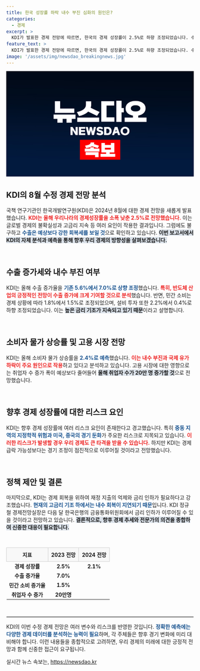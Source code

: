 ```yaml
---
title: 한국 성장률 하락 내수 부진 심화의 원인은?
categories:
  - 경제
excerpt: >
  KDI가 발표한 경제 전망에 따르면, 한국의 경제 성장률이 2.5%로 하향 조정되었습니다. 수출은 반도체 호조로 7% 증가할 것으로 예상되지만, 고금리에 의해 소비와 취업자 수 감소가 우려됩니다. 민생지원금 집행 시 성장률은 0.1%p 상승 가능성이 있습니다.
feature_text: >
  KDI가 발표한 경제 전망에 따르면, 한국의 경제 성장률이 2.5%로 하향 조정되었습니다. 수출은 반도체 호조로 7% 증가할 것으로 예상되지만, 고금리에 의해 소비와 취업자 수 감소가 우려됩니다. 민생지원금 집행 시 성장률은 0.1%p 상승 가능성이 있습니다.
image: '/assets/img/newsdao_breakingnews.jpg'
---
```


<p><img src="/assets/img/newsdao_breakingnews.jpg" alt="ontimetimes 속보" /></p>

<h2 data-ke-size="size26">KDI의 8월 수정 경제 전망 분석</h2>

<p data-ke-size="size16">국책 연구기관인 한국개발연구원(KDI)은 2024년 8월에 대한 경제 전망을 새롭게 발표했습니다. <b><span style="color: #ee2323;">KDI는 올해 우리나라의 경제성장률을 소폭 낮춘 2.5%로 전망했습니다.</span></b> 이는 글로벌 경제의 불확실성과 고금리 지속 등 여러 요인이 작용한 결과입니다. 그럼에도 불구하고 <b><span style="color: #1a5490;">수출은 예상보다 강한 회복세를 보일 것</span></b>으로 확인하고 있습니다. <b><span style="background-color: #21538527;">이번 보고서에서 KDI의 자체 분석과 예측을 통해 향후 우리 경제의 방향성을 살펴보겠습니다.</span></b></p>

<p data-ke-size="size16">&nbsp;</p>

<h2 data-ke-size="size26">수출 증가세와 내수 부진 여부</h2>

<p data-ke-size="size16">KDI는 올해 수출 증가율을 <b><span style="color: #1a5490;">기존 5.6%에서 7.0%로 상향 조정</span></b>했습니다. <b><span style="color: #ee2323;">특히, 반도체 산업의 긍정적인 전망이 수출 증가에 크게 기여할 것으로 분석</span></b>했습니다. 반면, 민간 소비는 경제 상황에 따라 1.8%에서 1.5%로 조정되었으며, 설비 투자 또한 2.2%에서 0.4%로 하향 조정되었습니다. 이는 <b><span style="background-color: #21538527;">높은 금리 기조가 지속되고 있기 때문</span></b>이라고 설명합니다.</p>

<p data-ke-size="size16">&nbsp;</p>

<h2 data-ke-size="size26">소비자 물가 상승률 및 고용 시장 전망</h2>

<p data-ke-size="size16">KDI는 올해 소비자 물가 상승률을 <b><span style="color: #1a5490;">2.4%로 예측</span></b>했습니다. <b><span style="color: #ee2323;">이는 내수 부진과 국제 유가 하락이 주요 원인으로 작용</span></b>하고 있다고 분석하고 있습니다. 고용 시장에 대한 영향으로는 취업자 수 증가 폭이 예상보다 줄어들어 <b><span style="background-color: #21538527;">올해 취업자 수가 20만 명 증가할 것</span></b>으로 전망했습니다.</p>

<p data-ke-size="size16">&nbsp;</p>

<h2 data-ke-size="size26">향후 경제 성장률에 대한 리스크 요인</h2>

<p data-ke-size="size16">KDI는 향후 경제 성장률에 여러 리스크 요인이 존재한다고 경고했습니다. 특히 <b><span style="color: #1a5490;">중동 지역의 지정학적 위험과 미국, 중국의 경기 둔화</span></b>가 주요한 리스크로 지목되고 있습니다. <b><span style="color: #ee2323;">이러한 리스크가 발생할 경우 우리 경제도 큰 타격을 받을 수 있습니다.</span></b> 하지만 KDI는 경제 급락 가능성보다는 경기 조정이 점진적으로 이루어질 것이라고 전망했습니다.</p>

<p data-ke-size="size16">&nbsp;</p>

<h2 data-ke-size="size26">정책 제안 및 결론</h2>

<p data-ke-size="size16">마지막으로, KDI는 경제 회복을 위하여 재정 지출의 억제와 금리 인하가 필요하다고 강조했습니다. <b><span style="color: #1a5490;">현재의 고금리 기조 하에서는 내수 회복이 지연되기 때문</span></b>입니다. KDI 정규철 경제전망실장은 다음 달 한국은행의 금융통화위원회에서 금리 인하가 이루어질 수 있을 것이라고 전망하고 있습니다. <b><span style="background-color: #21538527;">결론적으로, 향후 경제 추세와 전문가의 의견을 종합하여 신중한 대응이 필요합니다.</span></b></p>

<p data-ke-size="size16">&nbsp;</p>

<table style="width: 100%; border-collapse: collapse;">
    <tr>
        <th style="border: 1px solid #ccc; padding: 8px; background-color: #f8f8f8;">지표</th>
        <th style="border: 1px solid #ccc; padding: 8px; background-color: #f8f8f8;">2023 전망</th>
        <th style="border: 1px solid #ccc; padding: 8px; background-color: #f8f8f8;">2024 전망</th>
    </tr>
    <tr>
        <td style="text-align: center; height: 17px;"><b>경제 성장률</b></td>
        <td style="text-align: center; height: 17px;"><b>2.5%</b></td>
        <td style="text-align: center; height: 17px;"><b>2.1%</b></td>
    </tr>
    <tr>
        <td style="text-align: center; height: 17px;"><b>수출 증가율</b></td>
        <td style="text-align: center; height: 17px;"><b>7.0%</b></td>
        <td style="text-align: center; height: 17px;"><b></b></td>
    </tr>
    <tr>
        <td style="text-align: center; height: 17px;"><b>민간 소비 증가율</b></td>
        <td style="text-align: center; height: 17px;"><b>1.5%</b></td>
        <td style="text-align: center; height: 17px;"><b></b></td>
    </tr>
    <tr>
        <td style="text-align: center; height: 17px;"><b>취업자 수 증가</b></td>
        <td style="text-align: center; height: 17px;"><b>20만명</b></td>
        <td style="text-align: center; height: 17px;"><b></b></td>
    </tr>
</table>

<p data-ke-size="size16">&nbsp;</p>

<hr style="border: 1px solid #ccc;">

<p data-ke-size="size16">KDI의 이번 수정 경제 전망은 여러 변수와 리스크를 반영한 것입니다. <b><span style="color: #1a5490;">정확한 예측에는 다양한 경제 데이터를 분석하는 능력이 필요</span></b>하며, 각 주체들은 향후 경기 변화에 미리 대비해야 합니다. 이런 내용들을 종합적으로 고려하면, 우리 경제의 미래에 대한 긍정적 전망과 함께 신중한 접근이 요구됩니다.</p>
실시간 뉴스 속보는, <a href="https://newsdao.kr" rel="dofollow">https://newsdao.kr</a>


